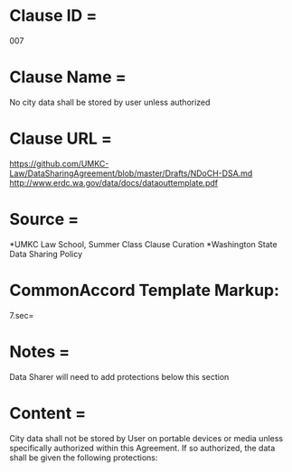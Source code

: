 # Clause ID = 
007

# Clause Name = 
No city data shall be stored by user unless authorized

# Clause URL = 
https://github.com/UMKC-Law/DataSharingAgreement/blob/master/Drafts/NDoCH-DSA.md
http://www.erdc.wa.gov/data/docs/dataouttemplate.pdf

# Source = 
*UMKC Law School, Summer Class Clause Curation
*Washington State Data Sharing Policy

# CommonAccord Template Markup:   
7.sec=

# Notes = 
Data Sharer will need to add protections below this section

# Content = 
City data shall not be stored by User on portable devices or media unless specifically authorized within this Agreement. If so authorized, the data shall be given the following protections:

